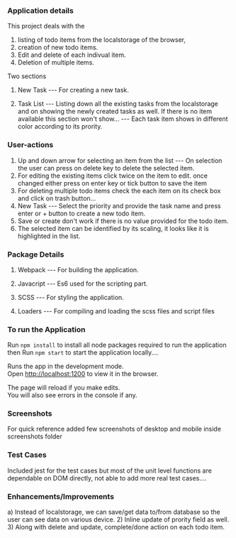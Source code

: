
### Application details
This project deals with the 
1) listing of todo items from the localstorage of the browser, 
2) creation of new todo items.
3) Edit and delete of each indivual item.
4) Deletion of multiple items.

Two sections
1) New Task --- For creating a new task.

2) Task List --- Listing down all the existing tasks from the localstorage and on showing the newly created tasks as well. If there is no item available this section won't show...
    --- Each task item shows in different color according to its prority.

### User-actions
1) Up and down arrow for selecting an item from the list
    --- On selection the user can press on delete key to delete the selected item.
2) For editing the existing items click twice on the item to edit. once changed either press on enter key or tick button to save the item
3) For deleting multiple todo items check the each item on its check box and click on trash button...
4) New Task --- Select the priority and provide the task name and press enter or + button to create a new todo item.
5) Save or create don't work if there is no value provided for the todo item.
6) The selected item can be identified by its scaling, it looks like it is highlighted in the list.

### Package Details
1) Webpack   --- For building the application.

2) Javacript --- Es6 used for the scripting part.

3) SCSS --- For styling the application.

4) Loaders --- For compiling and loading the scss files and script files

###  To run the Application

Run `npm install` to install all node packages required to run the application
then
Run `npm start` to start the application locally....

Runs the app in the development mode.<br />
Open [http://localhost:1200](http://localhost:1200) to view it in the browser.

The page will reload if you make edits.<br />
You will also see errors in the console if any.

### Screenshots
For quick reference added few screenshots of desktop and mobile inside screenshots folder

### Test Cases
Included jest for the test cases but most of the unit level functions are dependable on DOM directly, not able to add more real test cases....

### Enhancements/Improvements
a) Instead of localstorage, we can save/get data to/from database so the user can see data on various device.
2) Inline update of prority field as well.
3) Along with delete and update, complete/done action on each todo item.

